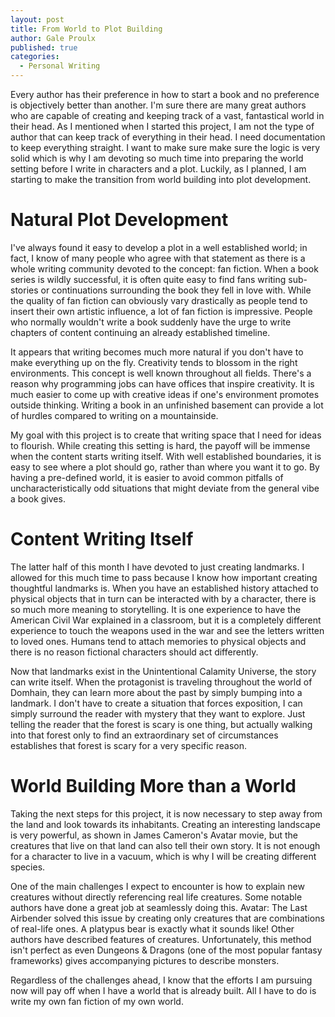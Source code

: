 ```yaml
---
layout: post
title: From World to Plot Building
author: Gale Proulx
published: true
categories:
  - Personal Writing
---
```


Every author has their preference in how to start a book and no preference is objectively better than another. I'm sure there are many great authors who are capable of creating and keeping track of a vast, fantastical world in their head. As I mentioned when I started this project, I am not the type of author that can keep track of everything in their head. I need documentation to keep everything straight. I want to make sure make sure the logic is very solid which is why I am devoting so much time into preparing the world setting before I write in characters and a plot. Luckily, as I planned, I am starting to make the transition from world building into plot development.

# Natural Plot Development

I've always found it easy to develop a plot in a well established world; in fact, I know of many people who agree with that statement as there is a whole writing community devoted to the concept: fan fiction. When a book series is wildly successful, it is often quite easy to find fans writing sub-stories or continuations surrounding the book they fell in love with. While the quality of fan fiction can obviously vary drastically as people tend to insert their own artistic influence, a lot of fan fiction is impressive. People who normally wouldn't write a book suddenly have the urge to write chapters of content continuing an already established timeline.

It appears that writing becomes much more natural if you don't have to make everything up on the fly. Creativity tends to blossom in the right environments. This concept is well known throughout all fields. There's a reason why programming jobs can have offices that inspire creativity. It is much easier to come up with creative ideas if one's environment promotes outside thinking. Writing a book in an unfinished basement can provide a lot of hurdles compared to writing on a mountainside.

My goal with this project is to create that writing space that I need for ideas to flourish. While creating this setting is hard, the payoff will be immense when the content starts writing itself. With well established boundaries, it is easy to see where a plot should go, rather than where you want it to go. By having a pre-defined world, it is easier to avoid common pitfalls of uncharacteristically odd situations that might deviate from the general vibe a book gives.

# Content Writing Itself

The latter half of this month I have devoted to just creating landmarks. I allowed for this much time to pass because I know how important creating thoughtful landmarks is. When you have an established history attached to physical objects that in turn can be interacted with by a character, there is so much more meaning to storytelling. It is one experience to have the American Civil War explained in a classroom, but it is a completely different experience to touch the weapons used in the war and see the letters written to loved ones. Humans tend to attach memories to physical objects and there is no reason fictional characters should act differently.

Now that landmarks exist in the Unintentional Calamity Universe, the story can write itself. When the protagonist is traveling throughout the world of Domhain, they can learn more about the past by simply bumping into a landmark. I don't have to create a situation that forces exposition, I can simply surround the reader with mystery that they want to explore. Just telling the reader that the forest is scary is one thing, but actually walking into that forest only to find an extraordinary set of circumstances establishes that forest is scary for a very specific reason.

# World Building More than a World

Taking the next steps for this project, it is now necessary to step away from the land and look towards its inhabitants. Creating an interesting landscape is very powerful, as shown in James Cameron's Avatar movie, but the creatures that live on that land can also tell their own story. It is not enough for a character to live in a vacuum, which is why I will be creating different species.

One of the main challenges I expect to encounter is how to explain new creatures without directly referencing real life creatures. Some notable authors have done a great job at seamlessly doing this. Avatar: The Last Airbender solved this issue by creating only creatures that are combinations of real-life ones. A platypus bear is exactly what it sounds like! Other authors have described features of creatures. Unfortunately, this method isn't perfect as even Dungeons & Dragons (one of the most popular fantasy frameworks) gives accompanying pictures to describe monsters.

Regardless of the challenges ahead, I know that the efforts I am pursuing now will pay off when I have a world that is already built. All I have to do is write my own fan fiction of my own world.
